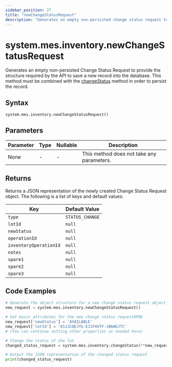```yaml
---
sidebar_position: 27
title: "newChangeStatusRequest"
description: "Generates an empty non-persisted change status request to provide the structure to save a new record into the database."
---
```


# system.mes.inventory.newChangeStatusRequest

Generates an empty non-persisted Change Status Request to provide the structure required by the API to save a new record into the database.
This method must be combined with the [changeStatus](./change-status) method in order to persist the record.

## Syntax

```python
system.mes.inventory.newChangeStatusRequest()
```

## Parameters

| Parameter | Type | Nullable | Description                               |
|-----------|------|----------|-------------------------------------------|
| None      | -    | -        | This method does not take any parameters. |

## Returns

Returns a JSON representation of the newly created Change Status Request object. The following is a list of keys and default values:

| Key                     | Default Value   |
|-------------------------|-----------------|
| `type`                  | `STATUS_CHANGE` |
| `lotId`                 | `null`          |
| `newStatus`             | `null`          |
| `operationId`           | `null`          |
| `inventoryOperationId`  | `null`          |
| `notes`                 | `null`          |
| `spare1`                | `null`          |
| `spare2`                | `null`          |
| `spare3`                | `null`          |

## Code Examples

```python
# Generate the object structure for a new change status request object with no initial arguments
new_request = system.mes.inventory.newChangeStatusRequest()

# Set basic attributes for the new change status requestOPOE
new_request['newStatus'] = 'AVAILABLE'
new_request['lotId'] = '01JJCQEJYG-E31FHVTF-JB6WEJTC'
# (You can continue setting other properties as needed here)

# Change the status of the lot
changed_status_request = system.mes.inventory.changeStatus(**new_request)

# Output the JSON representation of the changed status request
print(changed_status_request)
```
